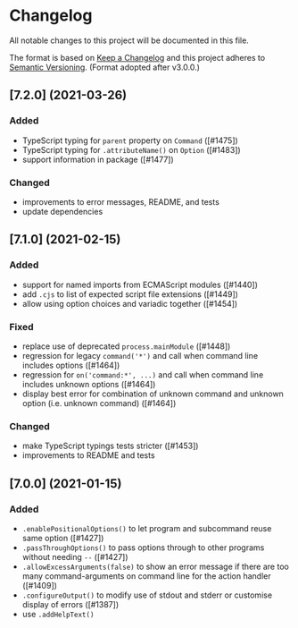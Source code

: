 # Changelog

All notable changes to this project will be documented in this file.

The format is based on [Keep a Changelog](http://keepachangelog.com/en/1.0.0/)
and this project adheres to [Semantic Versioning](http://semver.org/spec/v2.0.0.html). (Format adopted after v3.0.0.)

<!-- markdownlint-disable MD024 -->
<!-- markdownlint-disable MD004 -->

## [7.2.0] (2021-03-26)

### Added

- TypeScript typing for `parent` property on `Command` ([#1475])
- TypeScript typing for `.attributeName()` on `Option` ([#1483])
- support information in package ([#1477])

### Changed

- improvements to error messages, README, and tests
- update dependencies

## [7.1.0] (2021-02-15)

### Added

- support for named imports from ECMAScript modules ([#1440])
- add `.cjs` to list of expected script file extensions ([#1449])
- allow using option choices and variadic together ([#1454])

### Fixed

- replace use of deprecated `process.mainModule` ([#1448])
- regression for legacy `command('*')` and call when command line includes options ([#1464])
- regression for `on('command:*', ...)` and call when command line includes unknown options ([#1464])
- display best error for combination of unknown command and unknown option (i.e. unknown command) ([#1464])

### Changed

- make TypeScript typings tests stricter ([#1453])
- improvements to README and tests

## [7.0.0] (2021-01-15)

### Added

- `.enablePositionalOptions()` to let program and subcommand reuse same option ([#1427])
- `.passThroughOptions()` to pass options through to other programs without needing `--` ([#1427])
- `.allowExcessArguments(false)` to show an error message if there are too many command-arguments on command line for the action handler ([#1409])
- `.configureOutput()` to modify use of stdout and stderr or customise display of errors ([#1387])
- use `.addHelpText()`